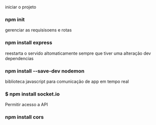 iniciar o projeto
### npm init

gerenciar as requisisoens e rotas
### npm install express

reestarta o servido altomaticamente sempre que tiver uma alteração dev dependencias
### npm install --save-dev nodemon

biblioteca javascript para comunicação de app em tempo real
### $ npm install socket.io

Permitir acesso a API
### npm install cors
